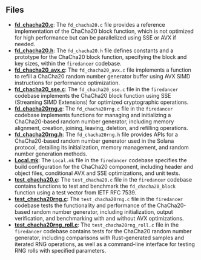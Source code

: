 
## Files
- **[fd_chacha20.c](chacha20/fd_chacha20.c.driver.md)**: The `fd_chacha20.c` file provides a reference implementation of the ChaCha20 block function, which is not optimized for high performance but can be parallelized using SSE or AVX if needed.
- **[fd_chacha20.h](chacha20/fd_chacha20.h.driver.md)**: The `fd_chacha20.h` file defines constants and a prototype for the ChaCha20 block function, specifying the block and key sizes, within the `firedancer` codebase.
- **[fd_chacha20_avx.c](chacha20/fd_chacha20_avx.c.driver.md)**: The `fd_chacha20_avx.c` file implements a function to refill a ChaCha20 random number generator buffer using AVX SIMD instructions for performance optimization.
- **[fd_chacha20_sse.c](chacha20/fd_chacha20_sse.c.driver.md)**: The `fd_chacha20_sse.c` file in the `firedancer` codebase implements the ChaCha20 block function using SSE (Streaming SIMD Extensions) for optimized cryptographic operations.
- **[fd_chacha20rng.c](chacha20/fd_chacha20rng.c.driver.md)**: The `fd_chacha20rng.c` file in the `firedancer` codebase implements functions for managing and initializing a ChaCha20-based random number generator, including memory alignment, creation, joining, leaving, deletion, and refilling operations.
- **[fd_chacha20rng.h](chacha20/fd_chacha20rng.h.driver.md)**: The `fd_chacha20rng.h` file provides APIs for a ChaCha20-based random number generator used in the Solana protocol, detailing its initialization, memory management, and random number generation methods.
- **[Local.mk](chacha20/Local.mk.driver.md)**: The `Local.mk` file in the `firedancer` codebase specifies the build configuration for the ChaCha20 component, including header and object files, conditional AVX and SSE optimizations, and unit tests.
- **[test_chacha20.c](chacha20/test_chacha20.c.driver.md)**: The `test_chacha20.c` file in the `firedancer` codebase contains functions to test and benchmark the `fd_chacha20_block` function using a test vector from IETF RFC 7539.
- **[test_chacha20rng.c](chacha20/test_chacha20rng.c.driver.md)**: The `test_chacha20rng.c` file in the `firedancer` codebase tests the functionality and performance of the ChaCha20-based random number generator, including initialization, output verification, and benchmarking with and without AVX optimizations.
- **[test_chacha20rng_roll.c](chacha20/test_chacha20rng_roll.c.driver.md)**: The `test_chacha20rng_roll.c` file in the `firedancer` codebase contains tests for the ChaCha20 random number generator, including comparisons with Rust-generated samples and iterated RNG operations, as well as a command-line interface for testing RNG rolls with specified parameters.
